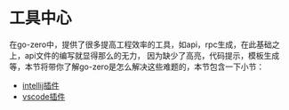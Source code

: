 # 工具中心
在go-zero中，提供了很多提高工程效率的工具，如api，rpc生成，在此基础之上，api文件的编写就显得那么的无力，
因为缺少了高亮，代码提示，模板生成等，本节将带你了解go-zero是怎么解决这些难题的，本节包含一下小节：
* [intellij插件](intellij.md)
* [vscode插件](vscode.md)